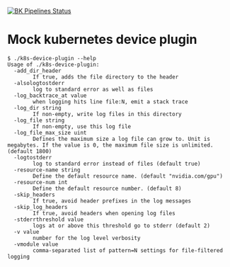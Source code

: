 [![BK Pipelines Status](https://api.bkdevops.qq.com/process/api/external/pipelines/projects/mock-k8s-device-plugin/p-5e347ba04b48421585a492dfde05453e/badge?X-DEVOPS-PROJECT-ID=mock-k8s-device-plugin)](http://api.devops.oa.com/process/api-html/user/builds/projects/mock-k8s-device-plugin/pipelines/p-5e347ba04b48421585a492dfde05453e/latestFinished?X-DEVOPS-PROJECT-ID=mock-k8s-device-plugin)

# Mock kubernetes device plugin 

```
$ ./k8s-device-plugin --help
Usage of ./k8s-device-plugin:
  -add_dir_header
    	If true, adds the file directory to the header
  -alsologtostderr
    	log to standard error as well as files
  -log_backtrace_at value
    	when logging hits line file:N, emit a stack trace
  -log_dir string
    	If non-empty, write log files in this directory
  -log_file string
    	If non-empty, use this log file
  -log_file_max_size uint
    	Defines the maximum size a log file can grow to. Unit is megabytes. If the value is 0, the maximum file size is unlimited. (default 1800)
  -logtostderr
    	log to standard error instead of files (default true)
  -resource-name string
    	Define the default resource name. (default "nvidia.com/gpu")
  -resource-num int
    	Define the default resource number. (default 8)
  -skip_headers
    	If true, avoid header prefixes in the log messages
  -skip_log_headers
    	If true, avoid headers when opening log files
  -stderrthreshold value
    	logs at or above this threshold go to stderr (default 2)
  -v value
    	number for the log level verbosity
  -vmodule value
    	comma-separated list of pattern=N settings for file-filtered logging
```

